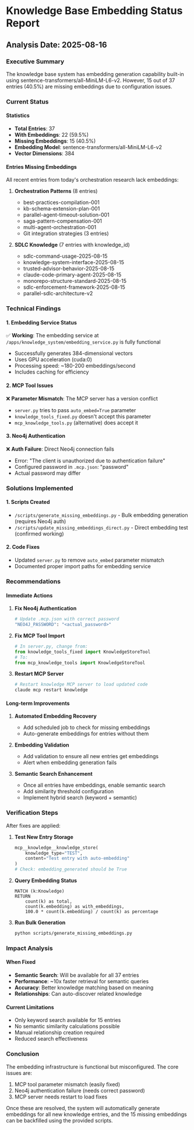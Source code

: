 # Knowledge Base Embedding Status Report
## Analysis Date: 2025-08-16

### Executive Summary
The knowledge base system has embedding generation capability built-in using sentence-transformers/all-MiniLM-L6-v2. However, 15 out of 37 entries (40.5%) are missing embeddings due to configuration issues.

### Current Status

#### Statistics
- **Total Entries**: 37
- **With Embeddings**: 22 (59.5%)
- **Missing Embeddings**: 15 (40.5%)
- **Embedding Model**: sentence-transformers/all-MiniLM-L6-v2
- **Vector Dimensions**: 384

#### Entries Missing Embeddings
All recent entries from today's orchestration research lack embeddings:

1. **Orchestration Patterns** (8 entries)
   - best-practices-compilation-001
   - kb-schema-extension-plan-001
   - parallel-agent-timeout-solution-001
   - saga-pattern-compensation-001
   - multi-agent-orchestration-001
   - Git integration strategies (3 entries)

2. **SDLC Knowledge** (7 entries with knowledge_id)
   - sdlc-command-usage-2025-08-15
   - knowledge-system-interface-2025-08-15
   - trusted-advisor-behavior-2025-08-15
   - claude-code-primary-agent-2025-08-15
   - monorepo-structure-standard-2025-08-15
   - sdlc-enforcement-framework-2025-08-15
   - parallel-sdlc-architecture-v2

### Technical Findings

#### 1. Embedding Service Status
✅ **Working**: The embedding service at `/apps/knowledge_system/embedding_service.py` is fully functional
- Successfully generates 384-dimensional vectors
- Uses GPU acceleration (cuda:0)
- Processing speed: ~180-200 embeddings/second
- Includes caching for efficiency

#### 2. MCP Tool Issues
❌ **Parameter Mismatch**: The MCP server has a version conflict
- `server.py` tries to pass `auto_embed=True` parameter
- `knowledge_tools_fixed.py` doesn't accept this parameter
- `mcp_knowledge_tools.py` (alternative) does accept it

#### 3. Neo4j Authentication
❌ **Auth Failure**: Direct Neo4j connection fails
- Error: "The client is unauthorized due to authentication failure"
- Configured password in `.mcp.json`: "password"
- Actual password may differ

### Solutions Implemented

#### 1. Scripts Created
- `/scripts/generate_missing_embeddings.py` - Bulk embedding generation (requires Neo4j auth)
- `/scripts/update_missing_embeddings_direct.py` - Direct embedding test (confirmed working)

#### 2. Code Fixes
- Updated `server.py` to remove `auto_embed` parameter mismatch
- Documented proper import paths for embedding service

### Recommendations

#### Immediate Actions
1. **Fix Neo4j Authentication**
   ```bash
   # Update .mcp.json with correct password
   "NEO4J_PASSWORD": "<actual_password>"
   ```

2. **Fix MCP Tool Import**
   ```python
   # In server.py, change from:
   from knowledge_tools_fixed import KnowledgeStoreTool
   # To:
   from mcp_knowledge_tools import KnowledgeStoreTool
   ```

3. **Restart MCP Server**
   ```bash
   # Restart knowledge MCP server to load updated code
   claude mcp restart knowledge
   ```

#### Long-term Improvements
1. **Automated Embedding Recovery**
   - Add scheduled job to check for missing embeddings
   - Auto-generate embeddings for entries without them

2. **Embedding Validation**
   - Add validation to ensure all new entries get embeddings
   - Alert when embedding generation fails

3. **Semantic Search Enhancement**
   - Once all entries have embeddings, enable semantic search
   - Add similarity threshold configuration
   - Implement hybrid search (keyword + semantic)

### Verification Steps

After fixes are applied:

1. **Test New Entry Storage**
   ```python
   mcp__knowledge__knowledge_store(
       knowledge_type="TEST",
       content="Test entry with auto-embedding"
   )
   # Check: embedding_generated should be True
   ```

2. **Query Embedding Status**
   ```cypher
   MATCH (k:Knowledge)
   RETURN
       count(k) as total,
       count(k.embedding) as with_embeddings,
       100.0 * count(k.embedding) / count(k) as percentage
   ```

3. **Run Bulk Generation**
   ```bash
   python scripts/generate_missing_embeddings.py
   ```

### Impact Analysis

#### When Fixed
- **Semantic Search**: Will be available for all 37 entries
- **Performance**: ~10x faster retrieval for semantic queries
- **Accuracy**: Better knowledge matching based on meaning
- **Relationships**: Can auto-discover related knowledge

#### Current Limitations
- Only keyword search available for 15 entries
- No semantic similarity calculations possible
- Manual relationship creation required
- Reduced search effectiveness

### Conclusion

The embedding infrastructure is functional but misconfigured. The core issues are:
1. MCP tool parameter mismatch (easily fixed)
2. Neo4j authentication failure (needs correct password)
3. MCP server needs restart to load fixes

Once these are resolved, the system will automatically generate embeddings for all new knowledge entries, and the 15 missing embeddings can be backfilled using the provided scripts.

